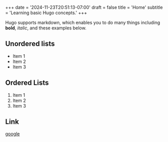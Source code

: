 +++
date = '2024-11-23T20:51:13-07:00'
draft = false
title = 'Home'
subtitle = 'Learning basic Hugo concepts.'
+++

Hugo supports markdown, which enables you to do many things including **bold**, _italic_, and these examples below.

## Unordered lists

- Item 1
- Item 2
- Item 3

## Ordered Lists

1. Item 1
2. Item 2
3. Item 3

## Link

[google](www.google.com)
